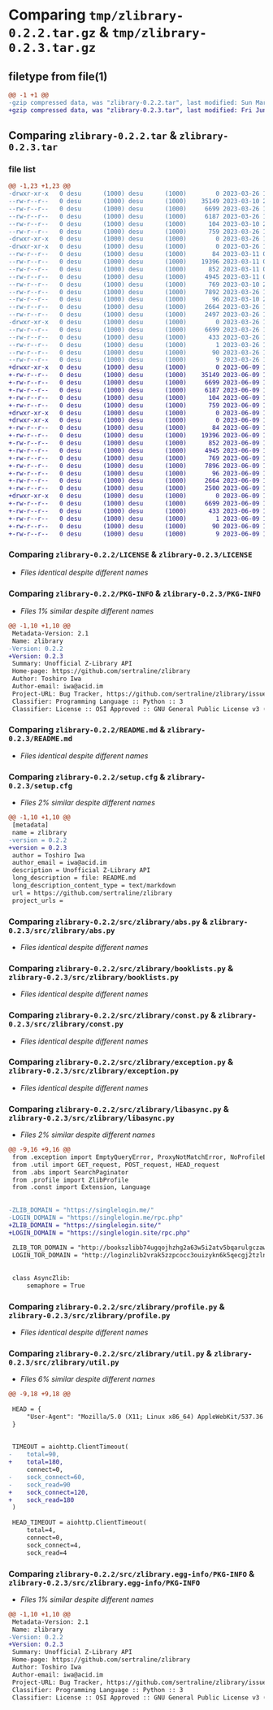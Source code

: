 # Comparing `tmp/zlibrary-0.2.2.tar.gz` & `tmp/zlibrary-0.2.3.tar.gz`

## filetype from file(1)

```diff
@@ -1 +1 @@
-gzip compressed data, was "zlibrary-0.2.2.tar", last modified: Sun Mar 26 14:42:55 2023, max compression
+gzip compressed data, was "zlibrary-0.2.3.tar", last modified: Fri Jun  9 15:57:12 2023, max compression
```

## Comparing `zlibrary-0.2.2.tar` & `zlibrary-0.2.3.tar`

### file list

```diff
@@ -1,23 +1,23 @@
-drwxr-xr-x   0 desu      (1000) desu      (1000)        0 2023-03-26 14:42:55.049889 zlibrary-0.2.2/
--rw-r--r--   0 desu      (1000) desu      (1000)    35149 2023-03-10 21:32:56.000000 zlibrary-0.2.2/LICENSE
--rw-r--r--   0 desu      (1000) desu      (1000)     6699 2023-03-26 14:42:55.049889 zlibrary-0.2.2/PKG-INFO
--rw-r--r--   0 desu      (1000) desu      (1000)     6187 2023-03-26 14:35:22.000000 zlibrary-0.2.2/README.md
--rw-r--r--   0 desu      (1000) desu      (1000)      104 2023-03-10 21:32:56.000000 zlibrary-0.2.2/pyproject.toml
--rw-r--r--   0 desu      (1000) desu      (1000)      759 2023-03-26 14:42:55.049889 zlibrary-0.2.2/setup.cfg
-drwxr-xr-x   0 desu      (1000) desu      (1000)        0 2023-03-26 14:42:55.046556 zlibrary-0.2.2/src/
-drwxr-xr-x   0 desu      (1000) desu      (1000)        0 2023-03-26 14:42:55.049889 zlibrary-0.2.2/src/zlibrary/
--rw-r--r--   0 desu      (1000) desu      (1000)       84 2023-03-11 00:54:21.000000 zlibrary-0.2.2/src/zlibrary/__init__.py
--rw-r--r--   0 desu      (1000) desu      (1000)    19396 2023-03-11 01:48:40.000000 zlibrary-0.2.2/src/zlibrary/abs.py
--rw-r--r--   0 desu      (1000) desu      (1000)      852 2023-03-11 00:50:09.000000 zlibrary-0.2.2/src/zlibrary/booklists.py
--rw-r--r--   0 desu      (1000) desu      (1000)     4945 2023-03-11 00:52:56.000000 zlibrary-0.2.2/src/zlibrary/const.py
--rw-r--r--   0 desu      (1000) desu      (1000)      769 2023-03-10 23:56:48.000000 zlibrary-0.2.2/src/zlibrary/exception.py
--rw-r--r--   0 desu      (1000) desu      (1000)     7892 2023-03-26 14:21:28.000000 zlibrary-0.2.2/src/zlibrary/libasync.py
--rw-r--r--   0 desu      (1000) desu      (1000)       96 2023-03-10 21:32:56.000000 zlibrary-0.2.2/src/zlibrary/logger.py
--rw-r--r--   0 desu      (1000) desu      (1000)     2664 2023-03-26 14:40:03.000000 zlibrary-0.2.2/src/zlibrary/profile.py
--rw-r--r--   0 desu      (1000) desu      (1000)     2497 2023-03-26 14:22:57.000000 zlibrary-0.2.2/src/zlibrary/util.py
-drwxr-xr-x   0 desu      (1000) desu      (1000)        0 2023-03-26 14:42:55.049889 zlibrary-0.2.2/src/zlibrary.egg-info/
--rw-r--r--   0 desu      (1000) desu      (1000)     6699 2023-03-26 14:42:55.000000 zlibrary-0.2.2/src/zlibrary.egg-info/PKG-INFO
--rw-r--r--   0 desu      (1000) desu      (1000)      433 2023-03-26 14:42:55.000000 zlibrary-0.2.2/src/zlibrary.egg-info/SOURCES.txt
--rw-r--r--   0 desu      (1000) desu      (1000)        1 2023-03-26 14:42:55.000000 zlibrary-0.2.2/src/zlibrary.egg-info/dependency_links.txt
--rw-r--r--   0 desu      (1000) desu      (1000)       90 2023-03-26 14:42:55.000000 zlibrary-0.2.2/src/zlibrary.egg-info/requires.txt
--rw-r--r--   0 desu      (1000) desu      (1000)        9 2023-03-26 14:42:55.000000 zlibrary-0.2.2/src/zlibrary.egg-info/top_level.txt
+drwxr-xr-x   0 desu      (1000) desu      (1000)        0 2023-06-09 15:57:12.247912 zlibrary-0.2.3/
+-rw-r--r--   0 desu      (1000) desu      (1000)    35149 2023-06-09 15:42:39.000000 zlibrary-0.2.3/LICENSE
+-rw-r--r--   0 desu      (1000) desu      (1000)     6699 2023-06-09 15:57:12.247912 zlibrary-0.2.3/PKG-INFO
+-rw-r--r--   0 desu      (1000) desu      (1000)     6187 2023-06-09 15:42:39.000000 zlibrary-0.2.3/README.md
+-rw-r--r--   0 desu      (1000) desu      (1000)      104 2023-06-09 15:42:39.000000 zlibrary-0.2.3/pyproject.toml
+-rw-r--r--   0 desu      (1000) desu      (1000)      759 2023-06-09 15:57:12.247912 zlibrary-0.2.3/setup.cfg
+drwxr-xr-x   0 desu      (1000) desu      (1000)        0 2023-06-09 15:57:12.244578 zlibrary-0.2.3/src/
+drwxr-xr-x   0 desu      (1000) desu      (1000)        0 2023-06-09 15:57:12.247912 zlibrary-0.2.3/src/zlibrary/
+-rw-r--r--   0 desu      (1000) desu      (1000)       84 2023-06-09 15:42:39.000000 zlibrary-0.2.3/src/zlibrary/__init__.py
+-rw-r--r--   0 desu      (1000) desu      (1000)    19396 2023-06-09 15:42:39.000000 zlibrary-0.2.3/src/zlibrary/abs.py
+-rw-r--r--   0 desu      (1000) desu      (1000)      852 2023-06-09 15:42:39.000000 zlibrary-0.2.3/src/zlibrary/booklists.py
+-rw-r--r--   0 desu      (1000) desu      (1000)     4945 2023-06-09 15:42:39.000000 zlibrary-0.2.3/src/zlibrary/const.py
+-rw-r--r--   0 desu      (1000) desu      (1000)      769 2023-06-09 15:42:39.000000 zlibrary-0.2.3/src/zlibrary/exception.py
+-rw-r--r--   0 desu      (1000) desu      (1000)     7896 2023-06-09 15:56:40.000000 zlibrary-0.2.3/src/zlibrary/libasync.py
+-rw-r--r--   0 desu      (1000) desu      (1000)       96 2023-06-09 15:42:39.000000 zlibrary-0.2.3/src/zlibrary/logger.py
+-rw-r--r--   0 desu      (1000) desu      (1000)     2664 2023-06-09 15:42:39.000000 zlibrary-0.2.3/src/zlibrary/profile.py
+-rw-r--r--   0 desu      (1000) desu      (1000)     2500 2023-06-09 15:48:51.000000 zlibrary-0.2.3/src/zlibrary/util.py
+drwxr-xr-x   0 desu      (1000) desu      (1000)        0 2023-06-09 15:57:12.247912 zlibrary-0.2.3/src/zlibrary.egg-info/
+-rw-r--r--   0 desu      (1000) desu      (1000)     6699 2023-06-09 15:57:12.000000 zlibrary-0.2.3/src/zlibrary.egg-info/PKG-INFO
+-rw-r--r--   0 desu      (1000) desu      (1000)      433 2023-06-09 15:57:12.000000 zlibrary-0.2.3/src/zlibrary.egg-info/SOURCES.txt
+-rw-r--r--   0 desu      (1000) desu      (1000)        1 2023-06-09 15:57:12.000000 zlibrary-0.2.3/src/zlibrary.egg-info/dependency_links.txt
+-rw-r--r--   0 desu      (1000) desu      (1000)       90 2023-06-09 15:57:12.000000 zlibrary-0.2.3/src/zlibrary.egg-info/requires.txt
+-rw-r--r--   0 desu      (1000) desu      (1000)        9 2023-06-09 15:57:12.000000 zlibrary-0.2.3/src/zlibrary.egg-info/top_level.txt
```

### Comparing `zlibrary-0.2.2/LICENSE` & `zlibrary-0.2.3/LICENSE`

 * *Files identical despite different names*

### Comparing `zlibrary-0.2.2/PKG-INFO` & `zlibrary-0.2.3/PKG-INFO`

 * *Files 1% similar despite different names*

```diff
@@ -1,10 +1,10 @@
 Metadata-Version: 2.1
 Name: zlibrary
-Version: 0.2.2
+Version: 0.2.3
 Summary: Unofficial Z-Library API
 Home-page: https://github.com/sertraline/zlibrary
 Author: Toshiro Iwa
 Author-email: iwa@acid.im
 Project-URL: Bug Tracker, https://github.com/sertraline/zlibrary/issues
 Classifier: Programming Language :: Python :: 3
 Classifier: License :: OSI Approved :: GNU General Public License v3 (GPLv3)
```

### Comparing `zlibrary-0.2.2/README.md` & `zlibrary-0.2.3/README.md`

 * *Files identical despite different names*

### Comparing `zlibrary-0.2.2/setup.cfg` & `zlibrary-0.2.3/setup.cfg`

 * *Files 2% similar despite different names*

```diff
@@ -1,10 +1,10 @@
 [metadata]
 name = zlibrary
-version = 0.2.2
+version = 0.2.3
 author = Toshiro Iwa
 author_email = iwa@acid.im
 description = Unofficial Z-Library API
 long_description = file: README.md
 long_description_content_type = text/markdown
 url = https://github.com/sertraline/zlibrary
 project_urls =
```

### Comparing `zlibrary-0.2.2/src/zlibrary/abs.py` & `zlibrary-0.2.3/src/zlibrary/abs.py`

 * *Files identical despite different names*

### Comparing `zlibrary-0.2.2/src/zlibrary/booklists.py` & `zlibrary-0.2.3/src/zlibrary/booklists.py`

 * *Files identical despite different names*

### Comparing `zlibrary-0.2.2/src/zlibrary/const.py` & `zlibrary-0.2.3/src/zlibrary/const.py`

 * *Files identical despite different names*

### Comparing `zlibrary-0.2.2/src/zlibrary/exception.py` & `zlibrary-0.2.3/src/zlibrary/exception.py`

 * *Files identical despite different names*

### Comparing `zlibrary-0.2.2/src/zlibrary/libasync.py` & `zlibrary-0.2.3/src/zlibrary/libasync.py`

 * *Files 2% similar despite different names*

```diff
@@ -9,16 +9,16 @@
 from .exception import EmptyQueryError, ProxyNotMatchError, NoProfileError, NoDomainError
 from .util import GET_request, POST_request, HEAD_request
 from .abs import SearchPaginator
 from .profile import ZlibProfile
 from .const import Extension, Language
 
 
-ZLIB_DOMAIN = "https://singlelogin.me/"
-LOGIN_DOMAIN = "https://singlelogin.me/rpc.php"
+ZLIB_DOMAIN = "https://singlelogin.site/"
+LOGIN_DOMAIN = "https://singlelogin.site/rpc.php"
 
 ZLIB_TOR_DOMAIN = "http://bookszlibb74ugqojhzhg2a63w5i2atv5bqarulgczawnbmsb6s6qead.onion"
 LOGIN_TOR_DOMAIN = "http://loginzlib2vrak5zzpcocc3ouizykn6k5qecgj2tzlnab5wcbqhembyd.onion/rpc.php"
 
 
 class AsyncZlib:
     semaphore = True
```

### Comparing `zlibrary-0.2.2/src/zlibrary/profile.py` & `zlibrary-0.2.3/src/zlibrary/profile.py`

 * *Files identical despite different names*

### Comparing `zlibrary-0.2.2/src/zlibrary/util.py` & `zlibrary-0.2.3/src/zlibrary/util.py`

 * *Files 6% similar despite different names*

```diff
@@ -9,18 +9,18 @@
 
 HEAD = {
     "User-Agent": "Mozilla/5.0 (X11; Linux x86_64) AppleWebKit/537.36 (KHTML, like Gecko) Chrome/96.0.4664.110 Safari/537.36"
 }
 
 
 TIMEOUT = aiohttp.ClientTimeout(
-    total=90,
+    total=180,
     connect=0,
-    sock_connect=60,
-    sock_read=90
+    sock_connect=120,
+    sock_read=180
 )
 
 HEAD_TIMEOUT = aiohttp.ClientTimeout(
     total=4,
     connect=0,
     sock_connect=4,
     sock_read=4
```

### Comparing `zlibrary-0.2.2/src/zlibrary.egg-info/PKG-INFO` & `zlibrary-0.2.3/src/zlibrary.egg-info/PKG-INFO`

 * *Files 1% similar despite different names*

```diff
@@ -1,10 +1,10 @@
 Metadata-Version: 2.1
 Name: zlibrary
-Version: 0.2.2
+Version: 0.2.3
 Summary: Unofficial Z-Library API
 Home-page: https://github.com/sertraline/zlibrary
 Author: Toshiro Iwa
 Author-email: iwa@acid.im
 Project-URL: Bug Tracker, https://github.com/sertraline/zlibrary/issues
 Classifier: Programming Language :: Python :: 3
 Classifier: License :: OSI Approved :: GNU General Public License v3 (GPLv3)
```

